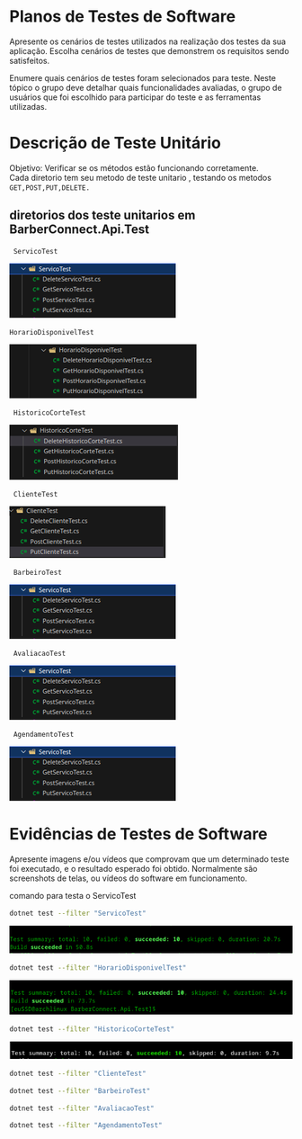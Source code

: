 # Planos de Testes de Software

Apresente os cenários de testes utilizados na realização dos testes da sua aplicação. Escolha cenários de testes que demonstrem os requisitos sendo satisfeitos.

Enumere quais cenários de testes foram selecionados para teste. Neste tópico o grupo deve detalhar quais funcionalidades avaliadas, o grupo de usuários que foi escolhido para participar do teste e as ferramentas utilizadas.

# Descrição de Teste Unitário
 Objetivo:
 Verificar se os métodos estão funcionando corretamente.<br>
 Cada diretorio tem seu metodo de teste unitario , testando os metodos ```GET,POST,PUT,DELETE.```

## diretorios dos teste unitarios  em BarberConnect.Api.Test
```
 ServicoTest
```
<img src="img/servicoTest.png" >

```
HorarioDisponivelTest
```
<img src="img/HorarioDisponivelTest.png" >

```
 HistoricoCorteTest
```
<img src="img/evHistoricoCorte.png" >

```
 ClienteTest
```
<img src="img/clienteTest.png" >

```
 BarbeiroTest
```
<img src="img/servicoTest.png" >

```
 AvaliacaoTest
```
<img src="img/servicoTest.png" >

```
 AgendamentoTest
```
<img src="img/servicoTest.png" >

# Evidências de Testes de Software

Apresente imagens e/ou vídeos que comprovam que um determinado teste foi executado, e o resultado esperado foi obtido. Normalmente são screenshots de telas, ou vídeos do software em funcionamento.

comando para testa o ServicoTest
```bash
dotnet test --filter "ServicoTest"
```

<img src="img/evServicoTest.png" >

```bash
dotnet test --filter "HorarioDisponivelTest"
```

<img src="img/evHorarioDisponivel.png" >



```bash
dotnet test --filter "HistoricoCorteTest"
```

<img src="img/ev2HistoricoCorteKitty.png" >


```bash
dotnet test --filter "ClienteTest"
```


```bash
dotnet test --filter "BarbeiroTest"
```

```bash
dotnet test --filter "AvaliacaoTest"
```


```bash
dotnet test --filter "AgendamentoTest"
```

